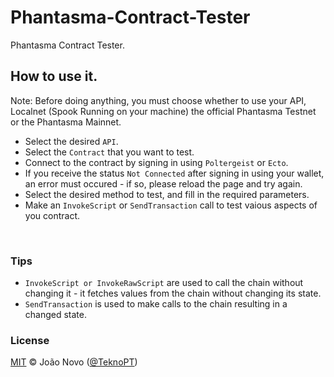 # Phantasma-Contract-Tester
Phantasma Contract Tester.

## How to use it. 

Note: Before doing anything, you must choose whether to use your API, Localnet (Spook Running on your machine) the official Phantasma Testnet or the Phantasma Mainnet.

* Select the desired ```API```.
* Select the ```Contract``` that you want to test.
* Connect to the contract by signing in using ```Poltergeist``` or ```Ecto```.
* If you receive the status ```Not Connected``` after signing in using your wallet, an error must occured - if so, please reload the page and try again.
* Select the desired method to test, and fill in the required parameters.
* Make an ```InvokeScript``` or ```SendTransaction``` call to test vaious aspects of you contract.

<br />

### <b>Tips</b>
* ```InvokeScript or InvokeRawScript``` are used to call the chain without changing it - it fetches values from the chain without changing its state.
* ```SendTransaction``` is used to make calls to the chain resulting in a changed state.

### <b>License</b>

[MIT](https://github.com/TeknoPT/Phantasma-Contract-Tester/blob/main/LICENSE) © João <Tek> Novo ([@TeknoPT](https://github.com/TeknoPT))

<br />